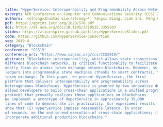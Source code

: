 ```yaml
---
title: "HyperService: Interoperability and Programmability Across Heterogeneous Blockchains"
excerpt: ACM Conference on Computer and Communications Security (CCS) 2019
authors:  <strong>Zhuotao Liu</strong>*, Yangxi Xiang, Jian Shi, Peng Gao, Haoyu Wang, Xusheng Xiao, Bihan Wen, Yih-Chun Hu
pdf: https://eprint.iacr.org/2020/578.pdf
doi: https://dl.acm.org/doi/10.1145/3319535.3355503
slides: https://zliuinspire.github.io/files/HyperServiceSlides.pdf
code: https://github.com/HyperService-Consortium
seq: 2019-4
category: "Blockchain"
conference: "CCS19"
conference_url: "https://www.sigsac.org/ccs/CCS2019/"
abstract: "Blockchain interoperability, which allows state transitions across
different blockchain networks, is critical functionality to facilitate major blockchain adoption. Existing interoperability protocols
mostly focus on atomic token exchange between blockchains. However, as blockchains have been upgraded from passive distributed
ledgers into programmable state machines (thanks to smart contracts), the scope of blockchain interoperability goes beyond just
token exchange. In this paper, we present HyperService, the first
platform that delivers interoperability and programmability across
heterogeneous blockchains. HyperService is powered by two innovative designs: (i) a developer-facing programming framework that
allows developers to build cross-chain applications in a unified programming model; and (ii) a secure blockchain-facing cryptography
protocol that provably realizes those applications on blockchains.
We implement a prototype of HyperService in approximately 35,000
lines of code to demonstrate its practicality. Our experiment results
show that (i) HyperService imposes reasonable latency, in order
of seconds, on the end-to-end execution of cross-chain applications; (ii) the HyperService platform is scalable to continuously
incorporate additional production blockchains."
---
```

